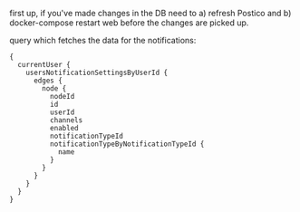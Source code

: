 first up, if you've made changes in the DB need to a) refresh Postico and b) docker-compose restart web before the changes are picked up.

query which fetches the data for the notifications:
```
{
  currentUser {
  	usersNotificationSettingsByUserId {
      edges {
        node {
          nodeId
          id
          userId
          channels
          enabled
          notificationTypeId
          notificationTypeByNotificationTypeId {
            name
          }
        }
      }
    }
  }
}
```

